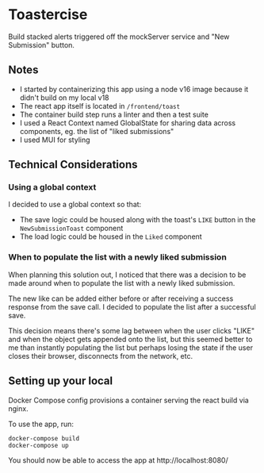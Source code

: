 # Toastercise

Build stacked alerts triggered off the mockServer service and "New Submission" button.

## Notes

- I started by containerizing this app using a node v16 image because it didn't build on my local v18
- The react app itself is located in `/frontend/toast`
- The container build step runs a linter and then a test suite
- I used a React Context named GlobalState for sharing data across components, eg. the list of "liked submissions"
- I used MUI for styling

## Technical Considerations

### Using a global context

I decided to use a global context so that:
- The save logic could be housed along with the toast's `LIKE` button in the `NewSubmissionToast` component
- The load logic could be housed in the `Liked` component

### When to populate the list with a newly liked submission

When planning this solution out, I noticed that there was a decision to be made around when to populate the list with a newly liked submission.

The new like can be added either before or after receiving a success response from the save call. I decided to populate the list after a successful save.

This decision means there's some lag between when the user clicks "LIKE" and when the object gets appended onto the list, but this seemed better to me than instantly populating the list but perhaps losing the state if the user closes their browser, disconnects from the network, etc.

## Setting up your local

Docker Compose config provisions a container serving the react build via nginx. 

To use the app, run:

```
docker-compose build
docker-compose up
```

You should now be able to access the app at http://localhost:8080/
